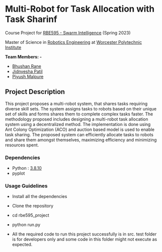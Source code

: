 # Multi-Robot for Task Allocation with Task Sharinf

Course Project for [RBE595 - Swarm Intelligence](https://www.wpi.edu/academics/calendar-courses/course-descriptions/3911/robotics-engineering#RBE-595) (Spring 2023)

Master of Science in [Robotics Engineering](https://www.wpi.edu/academics/departments/robotics-engineering) at [Worcester Polytechnic Institute](https://www.wpi.edu/)

**Team Members: -**
- [Bhushan Rane](https://github.com/ranebhushan)
- [Jidnyesha Patil](https://github.com/jidnyesha-patil)
- [Piyush Malpure](https://github.com/PiyushMalpure)

## Project Description

This project proposes a multi-robot system, that shares tasks requiring diverse skill sets. The system assigns tasks to robots based on their unique set of skills and forms shares them to complete complex tasks faster. The methodology proposed includes designing a multi-robot task allocation system using a decentralized method. The implementation is done using Ant Colony Optimization (ACO) and auction based model is used to enable task sharing. The proposed system can efficiently allocate tasks to robots and share them amongst themselves, maximizing efficiency and minimizing resources spent.

### Dependencies
- Python : [3.8.10](https://www.python.org/downloads/release/python-3810/)
- pyplot

### Usage Guidelines

- Install all the dependencies
- Clone the repository
- cd rbe595_project
- python run.py

- All the required code to run this project successfully is in src. test folder is for developers only and some code in this folder might not execute as expected.